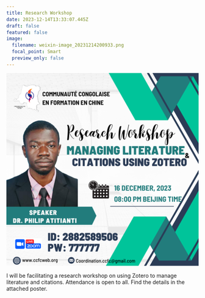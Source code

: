 ```yaml
---
title: Research Workshop
date: 2023-12-14T13:33:07.445Z
draft: false
featured: false
image:
  filename: weixin-image_20231214200933.png
  focal_point: Smart
  preview_only: false
---
```

![](weixin-image_20231214200933.png)

I﻿ will be facilitating a research workshop on using Zotero to manage literature and citations. Attendance is open to all. Find the details in the attached poster.